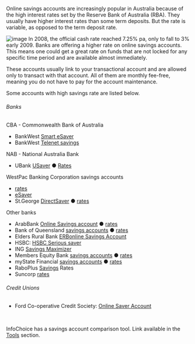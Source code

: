 
Online savings accounts are increasingly popular in Australia because of the 
high interest rates set by the Reserve Bank of Australia (RBA). They usually 
have higher interest rates than some term deposits. But the rate is variable, as 
opposed to the term deposit rate.

<div style="float:left;padding-right:4px">
<img src="http://ksl4sq.bay.livefilestore.com/y1p6ZaI_-MrxY1WMrZFz3Aa3Oo_mjiuNX_M33DFaBelSYckTTXseRQJ-xqJmhDK_oQVMAv5D2a7r9k/framemoney.jpeg?download" alt="image" />
</div>

<p>In 2008, the official cash rate reached 7.25% pa, only to fall to 3% early 
2009. Banks 
are offering a higher rate on online savings accounts. This 
means one could get a great rate on funds that are not locked for any specific 
time period and are available almost immediately.</p>
<p>These accounts usually link to your transactional account and are allowed 
only to transact with that account. All of them are monthly fee-free, meaning 
you do not have to pay for the account maintenance.</p>

<p>Some accounts with high savings rate are listed below.</p>

###### Banks

<p>CBA - Commonwealth Bank of Australia</p>
<ul>
	<li>BankWest
	<a href="http://www.bankwest.com.au/Personal/Savings_and_Investment/Bankwest_Smart_eSaver/index.aspx" target="_blank">Smart eSaver</a></li>
	<li>BankWest <a href="http://abetterdeal.com.au/TeleNet_Saver/index.asp">Telenet savings</a></li>
</ul>
	<p>NAB - National Australia Bank</p>
	<ul>
		<li>UBank
		<a href="http://secure1.ubank.com.au/ub/web/usaver/online-savings-overview" target="_blank">
		USaver</a> ● 
		<a href="http://secure1.ubank.com.au/ub/web/usaver/online-savings-compare-our-rates" target="_blank">
		Rates</a></li>
	</ul>
<p>WestPac Banking Corporation savings accounts</p>
<ul>
	<li>
	<a href="http://www.westpac.com.au/internet/publish.nsf/Content/PBTSSA+fee+interest+comparison">
	rates</a></li>
	<li>
	<a target="_blank" href="http://info.westpac.com.au/savings/esaver/westpacesaver/">
	eSaver</a></li>
	<li>
	St.George
	<a href="http://www.stgeorge.com.au/accounts/saving-for-a-goal/directsaver-account.asp">
	DirectSaver</a> ● 
	<a href="http://www.stgeorge.com.au/accounts/saving-for-a-goal/directsaver-account.asp">rates</a></li>
</ul>
	<p>Other banks</p>
<ul>
	<li>ArabBank
	<a href="http://www.arabbank.com.au/deposit-and-investment-accounts/investment-accounts/online-savings-account">Online Savings account</a> ●
	<a href="http://www.arabbank.com.au/a-personal-loan/231" target="_blank">rates</a></li>
	<li>Bank of Queensland
	<a href="http://www.boq.com.au/personal_savingsandinvestment_allaccounts.htm">savings accounts</a> ●
	<a href="http://www.boq.com.au/todaysrates_investmentaccounts.htm" target="_blank">rates</a></li>
	<li>Elders Rural Bank 
	<a href="http://www.erbonline.com.au/internet_savings.asp" target="_blank">ERBonline Savings 
Account</a></li>
	<li>HSBC: <a href="http://hsbc.com.au/personal/accounts/serioussaver.html">HSBC 
Serious saver</a></li>
	<li>ING
	<a href="http://www.ingdirect.com.au/savings/savings_products/savings_maximiser.htm">Savings Maximizer</a></li>
	<li>Members Equity Bank
	<a target="_blank" href="http://www.membersequitybank.com.au/personal/savings_accounts/">
	savings accounts</a> ●
	<a target="_blank" href="http://www.membersequitybank.com.au/rates_and_fees/savings_accounts.html">
	rates</a></li>
	<li>myState Financial <a href="http://www.mystate.com.au/personal/savings/">
	savings accounts</a> ●
	<a href="http://www.mystate.com.au/personal/savings/rates.asp">rates</a></li>
	<li>RaboPlus 
	<a href="http://www.raboplus.com.au/savings/default.aspx" target="_blank">Savings</a> 
Rates</li>
	<li>Suncorp
	<a href="http://www.suncorp.com.au/suncorp/personal/deposit_interest_rates.aspx" target="_blank">
	rates</a></li>
</ul>
<h6>Credit Unions</h6>
	<ul>
		<li>Ford Co-operative Credit Society:
		<a href="http://www.fccs.com.au/page.asp?page_id=7972" target="_blank">
		Online Saver Account</a></li>
	</ul>
	<p>&nbsp;</p>
<p>InfoChoice has a savings account comparison tool. Link available in the
<a href="tools.html">Tools</a> section.</p>
